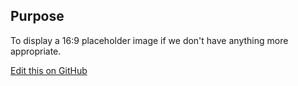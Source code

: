 ## Purpose
To display a 16:9 placeholder image if we don't have anything more appropriate.

[Edit this on GitHub](https://github.com/wellcometrust/wellcomecollection.org/edit/master/common/views/components/ImagePlaceholder/README.md)
